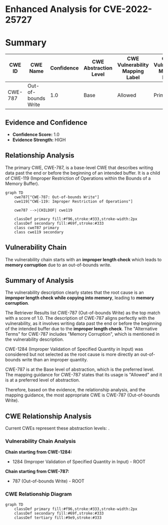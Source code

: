 # Enhanced Analysis for CVE-2022-25727

# Summary
| CWE ID | CWE Name | Confidence | CWE Abstraction Level | CWE Vulnerability Mapping Label | CWE-Vulnerability Mapping Notes |
|---|---|---|---|---|---|
| CWE-787 | Out-of-bounds Write | 1.0 | Base | Allowed | Primary CWE |

## Evidence and Confidence

*   **Confidence Score:** 1.0
*   **Evidence Strength:** HIGH

## Relationship Analysis
The primary CWE, CWE-787, is a base-level CWE that describes writing data past the end or before the beginning of an intended buffer. It is a child of CWE-119 (Improper Restriction of Operations within the Bounds of a Memory Buffer).

```mermaid
graph TD
    cwe787["CWE-787: Out-of-bounds Write"]
    cwe119["CWE-119: Improper Restriction of Operations"]
    
    cwe787 -->|CHILDOF| cwe119
    
    classDef primary fill:#f96,stroke:#333,stroke-width:2px
    classDef secondary fill:#69f,stroke:#333
    class cwe787 primary
    class cwe119 secondary
```

## Vulnerability Chain
The vulnerability chain starts with an **improper length check** which leads to **memory corruption** due to an out-of-bounds write.

## Summary of Analysis
The vulnerability description clearly states that the root cause is an **improper length check while copying into memory**, leading to **memory corruption**.

The Retriever Results list CWE-787 (Out-of-bounds Write) as the top match with a score of 1.0. The description of CWE-787 aligns perfectly with the vulnerability, as it involves writing data past the end or before the beginning of the intended buffer due to the **improper length check**. The "Alternative Terms" for CWE-787 includes "Memory Corruption", which is mentioned in the vulnerability description.

CWE-1284 (Improper Validation of Specified Quantity in Input) was considered but not selected as the root cause is more directly an out-of-bounds write than an improper quantity.

CWE-787 is at the Base level of abstraction, which is the preferred level. The mapping guidance for CWE-787 states that its usage is "Allowed" and it is at a preferred level of abstraction.

Therefore, based on the evidence, the relationship analysis, and the mapping guidance, the most appropriate CWE is CWE-787 (Out-of-bounds Write).


## CWE Relationship Analysis

Current CWEs represent these abstraction levels: .


### Vulnerability Chain Analysis

**Chain starting from CWE-1284:**
- 1284 (Improper Validation of Specified Quantity in Input) - ROOT


**Chain starting from CWE-787:**
- 787 (Out-of-bounds Write) - ROOT



### CWE Relationship Diagram

```mermaid
graph TD
    classDef primary fill:#f96,stroke:#333,stroke-width:2px
    classDef secondary fill:#69f,stroke:#333
    classDef tertiary fill:#9e9,stroke:#333
```